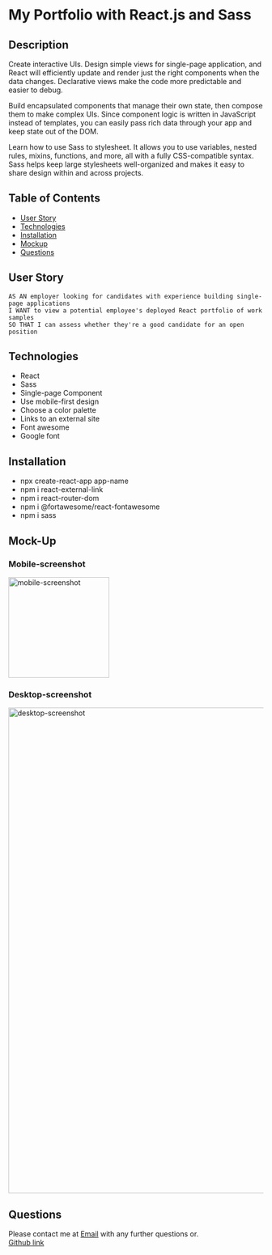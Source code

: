 # My Portfolio with React.js and Sass

## Description
Create interactive UIs. Design simple views for single-page application, and React will efficiently update and render just the right components when the data changes.
Declarative views make the code more predictable and easier to debug.

Build encapsulated components that manage their own state, then compose them to make complex UIs.
Since component logic is written in JavaScript instead of templates, you can easily pass rich data through your app and keep state out of the DOM.

Learn how to use Sass to stylesheet. It allows you to use variables, nested rules, mixins, functions, and more, all with a fully CSS-compatible syntax. 
Sass helps keep large stylesheets well-organized and makes it easy to share design within and across projects.

## Table of Contents
  - [User Story](#user-story)
  - [Technologies](#technologies)
  - [Installation](#installation)
  - [Mockup](#mockup)
  - [Questions](#questions)
  
## User Story
```
AS AN employer looking for candidates with experience building single-page applications
I WANT to view a potential employee's deployed React portfolio of work samples
SO THAT I can assess whether they're a good candidate for an open position
```
## Technologies
- React
- Sass
- Single-page Component
- Use mobile-first design
- Choose a color palette
- Links to an external site
- Font awesome
- Google font

## Installation
- npx create-react-app app-name
- npm i react-external-link
- npm i react-router-dom
- npm i @fortawesome/react-fontawesome
- npm i sass

## Mock-Up
<div>
<h3>Mobile-screenshot</h3>
<div>
 <img width="199" alt="mobile-screenshot" src="https://user-images.githubusercontent.com/69065671/164156683-fb230802-76ad-4c3b-b3fc-33cd472e08a6.png">
</div>
<h3>Desktop-screenshot</h3>
<div>
<img width="960" alt="desktop-screenshot" src="https://user-images.githubusercontent.com/69065671/164156714-7c6bae35-31b5-402c-81ee-9a28756c8f99.png"></div>
  </div>

## Questions
Please contact me at [Email](n.foithong1983@gmail.com) with any further questions or. <br> [Github link](https://github.com/NFoithong)
